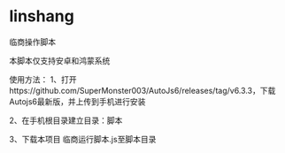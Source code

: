 # linshang
临商操作脚本

本脚本仅支持安卓和鸿蒙系统

使用方法：
1、打开https://github.com/SuperMonster003/AutoJs6/releases/tag/v6.3.3，下载Autojs6最新版，并上传到手机进行安装

2、在手机根目录建立目录：脚本

3、下载本项目 临商运行脚本.js至脚本目录

